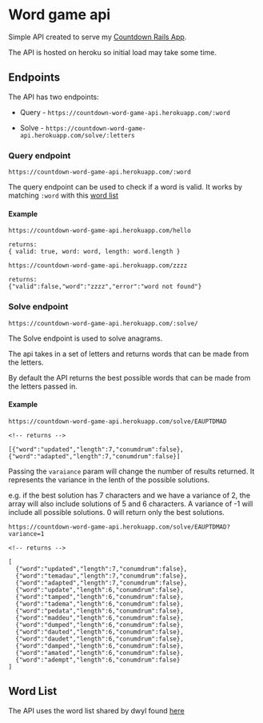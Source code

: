 # Word game api

Simple API created to serve my [Countdown Rails App](https://github.com/tsunghotang/countdown-word-game).

The API is hosted on heroku so initial load may take some time.

## Endpoints
The API has two endpoints:

* Query -
`https://countdown-word-game-api.herokuapp.com/:word`

* Solve - `https://countdown-word-game-api.herokuapp.com/solve/:letters`

### Query endpoint
`https://countdown-word-game-api.herokuapp.com/:word`

The query endpoint can be used to check if a word is valid. It works by matching `:word` with this [word list](#word-list)

#### Example
```
https://countdown-word-game-api.herokuapp.com/hello

returns:
{ valid: true, word: word, length: word.length }
```
```
https://countdown-word-game-api.herokuapp.com/zzzz

returns:
{"valid":false,"word":"zzzz","error":"word not found"}
```

### Solve endpoint
`https://countdown-word-game-api.herokuapp.com/:solve/`

The Solve endpoint is used to solve anagrams.

The api takes in a set of letters and returns words that can be made from the letters.

By default the API returns the best possible words that can be made from the letters passed in.

#### Example
```
https://countdown-word-game-api.herokuapp.com/solve/EAUPTDMAD

<!-- returns -->

[{"word":"updated","length":7,"conumdrum":false},{"word":"adapted","length":7,"conumdrum":false}]
```

Passing the `varaiance` param will change the number of results returned. It represents the variance in the lenth of the possible solutions.

e.g. if the best solution has 7 characters and we have a variance of 2, the array will also include solutions of 5 and 6 characters. A variance of -1 will include all possible solutions. 0 will return only the best solutions.
```
https://countdown-word-game-api.herokuapp.com/solve/EAUPTDMAD?variance=1

<!-- returns -->

[
  {"word":"updated","length":7,"conumdrum":false},
  {"word":"temadau","length":7,"conumdrum":false},
  {"word":"adapted","length":7,"conumdrum":false},
  {"word":"update","length":6,"conumdrum":false},
  {"word":"tamped","length":6,"conumdrum":false},
  {"word":"tadema","length":6,"conumdrum":false},
  {"word":"pedata","length":6,"conumdrum":false},
  {"word":"maddeu","length":6,"conumdrum":false},
  {"word":"dumped","length":6,"conumdrum":false},
  {"word":"dauted","length":6,"conumdrum":false},
  {"word":"daudet","length":6,"conumdrum":false},
  {"word":"damped","length":6,"conumdrum":false},
  {"word":"amated","length":6,"conumdrum":false},
  {"word":"adempt","length":6,"conumdrum":false}
]
```

## Word List
The API uses the word list shared by dwyl found [here](https://github.com/dwyl/english-words)
